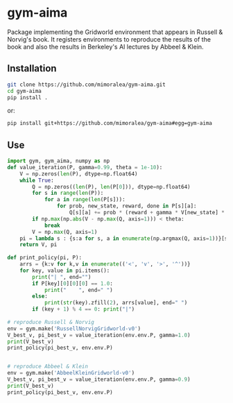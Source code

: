 # gym-aima

Package implementing the Gridworld environment that appears in
Russell & Norvig's book. It registers environments to
reproduce the results of the book and also the results
in Berkeley's AI lectures by Abbeel & Klein.

## Installation

```bash
git clone https://github.com/mimoralea/gym-aima.git
cd gym-aima
pip install .
```

or:

```bash
pip install git+https://github.com/mimoralea/gym-aima#egg=gym-aima
```

## Use

```python
import gym, gym_aima, numpy as np
def value_iteration(P, gamma=0.99, theta = 1e-10):
    V = np.zeros(len(P), dtype=np.float64)
    while True:
        Q = np.zeros((len(P), len(P[0])), dtype=np.float64)
        for s in range(len(P)):
            for a in range(len(P[s])):
                for prob, new_state, reward, done in P[s][a]:
                    Q[s][a] += prob * (reward + gamma * V[new_state] * (not done))
        if np.max(np.abs(V - np.max(Q, axis=1))) < theta:
            break
        V = np.max(Q, axis=1)
    pi = lambda s : {s:a for s, a in enumerate(np.argmax(Q, axis=1))}[s]
    return V, pi
    
def print_policy(pi, P):
    arrs = {k:v for k,v in enumerate(('<', 'v', '>', '^'))}
    for key, value in pi.items():
        print("| ", end="")
        if P[key][0][0][0] == 1.0:
            print("    ", end=" ")
        else:
            print(str(key).zfill(2), arrs[value], end=" ")
        if (key + 1) % 4 == 0: print("|")
        
# reproduce Russell & Norvig
env = gym.make('RussellNorvigGridworld-v0')
V_best_v, pi_best_v = value_iteration(env.env.P, gamma=1.0)
print(V_best_v)
print_policy(pi_best_v, env.env.P)


# reproduce Abbeel & Klein
env = gym.make('AbbeelKleinGridworld-v0')
V_best_v, pi_best_v = value_iteration(env.env.P, gamma=0.9)
print(V_best_v)
print_policy(pi_best_v, env.env.P)
```
